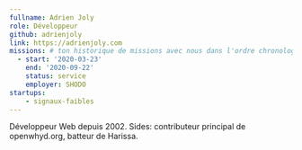 ```yaml
---
fullname: Adrien Joly
role: Développeur
github: adrienjoly
link: https://adrienjoly.com
missions: # ton historique de missions avec nous dans l'ordre chronologique. Remplis déjà la première pour commencer !
  - start: '2020-03-23'
    end: '2020-09-22'
    status: service
    employer: SHODO
startups:
    - signaux-faibles
---
```


Développeur Web depuis 2002. Sides: contributeur principal de openwhyd.org, batteur de Harissa.
